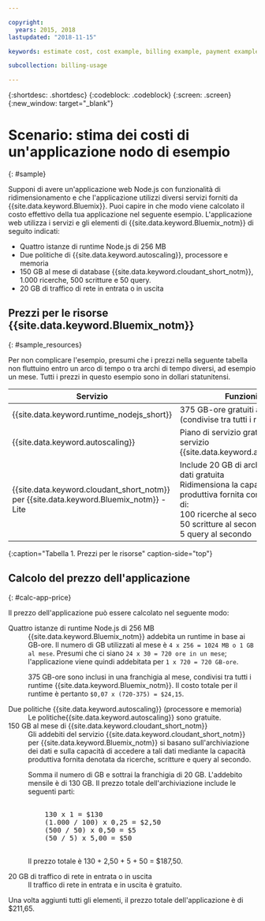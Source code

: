 ```yaml
---

copyright:
  years: 2015, 2018
lastupdated: "2018-11-15"

keywords: estimate cost, cost example, billing example, payment example

subcollection: billing-usage

---
```


{:shortdesc: .shortdesc}
{:codeblock: .codeblock}
{:screen: .screen}
{:new_window: target="_blank"}

# Scenario: stima dei costi di un'applicazione nodo di esempio
{: #sample}

Supponi di avere un'applicazione web Node.js con funzionalità di ridimensionamento e che l'applicazione utilizzi diversi servizi forniti da {{site.data.keyword.Bluemix}}. Puoi capire in che modo viene calcolato il costo effettivo della tua applicazione nel seguente esempio. L'applicazione web utilizza i servizi e gli elementi di {{site.data.keyword.Bluemix_notm}} di seguito indicati:

* Quattro istanze di runtime Node.js di 256 MB
* Due politiche di {{site.data.keyword.autoscaling}}, processore e memoria
* 150 GB al mese di database {{site.data.keyword.cloudant_short_notm}}, 1.000 ricerche, 500 scritture e 50 query.
* 20 GB di traffico di rete in entrata o in uscita


## Prezzi per le risorse {{site.data.keyword.Bluemix_notm}}
{: #sample_resources}

Per non complicare l'esempio, presumi che i prezzi nella seguente
tabella non fluttuino entro un arco di tempo o tra archi di tempo diversi, ad esempio un mese. Tutti i prezzi in questo esempio
sono in dollari statunitensi.

| Servizio                           |	Funzioni                                                            |	Prezzo             |
|-----------------------------------|---------------------------------------------------------------------|-------------------|
| {{site.data.keyword.runtime_nodejs_short}}                   |	375 GB-ore gratuiti al mese (condivise tra tutti i runtime)            |	$0,07 USD/GB-ora |
| {{site.data.keyword.autoscaling}} |	Piano di servizio gratuito per il servizio {{site.data.keyword.autoscaling}} |	Gratuito              |
| {{site.data.keyword.cloudant_short_notm}} per {{site.data.keyword.Bluemix_notm}} - Lite | Include 20 GB di archiviazione dati gratuita</br>Ridimensiona la capacità produttiva fornita con incrementi di:</br>100 ricerche al secondo</br>50 scritture al secondo</br>5 query al secondo | $1,00 USD/GB di archiviazione dati</br>$0,25 USD/Ricerca al secondo</br>$0,50 USD/Scrittura al secondo</br>$5,00 USD/Query al secondo |
{:caption="Tabella 1. Prezzi per le risorse" caption-side="top"}


## Calcolo del prezzo dell'applicazione
{: #calc-app-price}

Il prezzo dell'applicazione può essere calcolato nel seguente modo:

<dl>
<dt>Quattro istanze di runtime Node.js di 256 MB</dt>
<dd>{{site.data.keyword.Bluemix_notm}} addebita un runtime in base ai GB-ore. Il numero di GB utilizzati al mese è <code>4 x 256 = 1024 MB o 1 GB al mese</code>. Presumi che ci siano <code>24 x 30 = 720 ore in un mese</code>; l'applicazione viene quindi addebitata per <code>1 x 720 = 720 GB-ore</code>.
<p>
375 GB-ore sono inclusi in una franchigia
al mese, condivisi tra tutti i runtime {{site.data.keyword.Bluemix_notm}}. Il costo totale per il runtime è pertanto <code>$0,07 x (720-375) = $24,15</code>.</p></dd>

<dt>Due politiche {{site.data.keyword.autoscaling}}
(processore e memoria)</dt>
<dd>Le politiche{{site.data.keyword.autoscaling}}
sono gratuite.</dd>

<dt>150 GB al mese di {{site.data.keyword.cloudant_short_notm}}</dt>
<dd>Gli addebiti del servizio {{site.data.keyword.cloudant_short_notm}} per {{site.data.keyword.Bluemix_notm}} si basano sull'archiviazione dei dati e sulla capacità di accedere a tali dati mediante la capacità produttiva fornita denotata da ricerche, scritture e query al secondo.
<p>
Somma il numero di GB e sottrai la franchigia di 20 GB. L'addebito mensile è di 130 GB. Il prezzo totale dell'archiviazione
include le seguenti parti:</p>
<pre class="codeblock">
<codeblock>
    130 x 1 = $130
    (1.000 / 100) x 0,25 = $2,50
    (500 / 50) x 0,50 = $5
    (50 / 5) x 5,00 = $50
</codeblock>
</pre>
<p>
Il prezzo totale è 130 + 2,50 + 5 + 50 = $187,50.</p></dd>

<dt>20 GB di traffico di rete in entrata o in uscita</dt>
<dd>Il traffico di rete in entrata
e in uscita è gratuito.</dd>

</dl>

Una volta aggiunti tutti gli elementi, il prezzo totale dell'applicazione è di $211,65.
